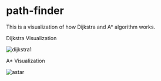 # path-finder
This is a visualization of how Dijkstra and A* algorithm works.

Dijkstra Visualization

![dijkstra1](https://user-images.githubusercontent.com/18692459/195420129-ec29fa55-8a27-42e9-be87-9f36890e14bf.gif)

A* Visualization

![astar](https://user-images.githubusercontent.com/18692459/195420204-d97480b1-a071-493a-9fb3-7f53b0345551.gif)
